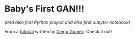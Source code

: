 # Baby's First GAN!!!

_(and also first Python project and also first Jupyter notebook)_

From a [tutorial](https://medium.com/ai-society/gans-from-scratch-1-a-deep-introduction-with-code-in-pytorch-and-tensorflow-cb03cdcdba0f) written by [Diego Gomez](http://github.com/diegoalejogm). Check it out!
